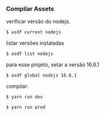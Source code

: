 
### Compilar Assets

verificar versão do nodejs.

`$ asdf current nodejs`

listar versões instaladas

`$ asdf list nodejs`

para esse projeto, setar a versão 16.6.1

`$ asdf global nodejs 16.6.1`

compilar: 

`$ yarn run dev`

`$ yarn run prod`
